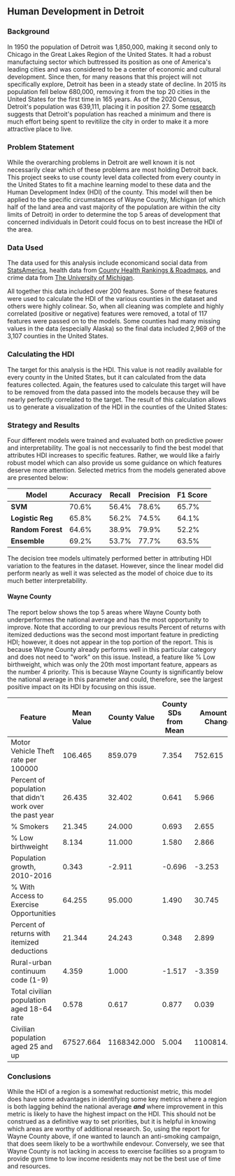 ## Human Development in Detroit

### Background

In 1950 the population of Detroit was 1,850,000, making it second only to Chicago in the Great Lakes Region of the United States.  It had a robust manufactuing sector which buttressed its position as one of America's leading cities and was considered to be a center of economic and cultural development.  Since then, for many reasons that this project will not specifically explore, Detroit has been in a steady state of decline.  In 2015 its population fell below 680,000, removing it from the top 20 cities in the United States for the first time in 165 years.  As of the 2020 Census, Detroit's population was 639,111, placing it in position 27. Some [research](https://www.milmi.org/_docs/publications/Population_Projections_2045.pdf) suggests that Detroit's population has reached a minimum and there is much effort being spent to revitilize the city in order to make it a more attractive place to live.

### Problem Statement

While the overarching problems in Detroit are well known it is not necessarily clear which of these problems are most holding Detroit back.  This project seeks to use county level data collected from every county in the United States to fit a machine learning model to these data and the Human Development Index (HDI) of the county.  This model will then be applied to the specific circumstances of Wayne County, Michigan (of which half of the land area and vast majority of the population are within the city limits of Detroit) in order to determine the top 5 areas of development that concerned individuals in Detorit could focus on to best increase the HDI of the area.

### Data Used

The data used for this analysis include economicand social data from [StatsAmerica](https://www.statsamerica.org/About.aspx), health data from [County Health Rankings & Roadmaps](https://www.countyhealthrankings.org/explore-health-rankings/use-data), and crime data from [The University of Michigan](https://www.icpsr.umich.edu/web/pages/).

All together this data included over 200 features.  Some of these features were used to calculate the HDI of the various counties in the dataset and others were highly colinear.  So, when all cleaning was complete and highly correlated (positive or negative) features were removed, a total of 117 features were passed on to the models.  Some counties had many missing values in the data (especially Alaska) so the final data included 2,969 of the 3,107 counties in the United States.

### Calculating the HDI

The target for this analysis is the HDI.  This value is not readily available for every county in the United States, but it can calculated from the data features collected.  Again, the features used to calculate this target will have to be removed from the data passed into the models because they will be nearly perfectly correlated to the target.  The result of this calculation allows us to generate a visualization of the HDI in the counties of the United States:

### Strategy and Results

Four different models were trained and evaluated both on predictive power and interpretability.  The goal is not neccessarily to find the best model that attributes HDI increases to specific features.  Rather, we would like a fairly robust model which can also provide us some guidance on which features deserve more attention.  Selected metrics from the models generated above are presented below:

|Model|Accuracy|Recall|Precision|F1 Score|
|---|---|---|---|---|
|**SVM**|70.6%|56.4%|78.6%|65.7%| 
|**Logistic Reg**|65.8%|56.2%|74.5%|64.1%| 
|**Random Forest**|64.6%|38.9%|79.9%|52.2%| 
|**Ensemble**|69.2%|53.7%|77.7%|63.5%| 

The decision tree models ultimately performed better in attributing HDI variation to the features in the dataset.  However, since the linear model did perform nearly as well it was selected as the model of choice due to its much better interpretability.

#### Wayne County

The report below shows the top 5 areas where Wayne County both underperformes the national average and has the most opportunity to improve. Note that according to our previous results Percent of returns with itemized deductions was the second most important feature in predicting HDI; however, it does not appear in the top portion of the report. This is because Wayne County already performs well in this particular category and does not need to "work" on this issue. Instead, a feature like % Low birthweight, which was only the 20th most important feature, appears as the number 4 priority. This is because Wayne County is significantly below the national average in this parameter and could, therefore, see the largest positive impact on its HDI by focusing on this issue.


|Feature|Mean Value|County Value|County SDs from Mean|Amount of Change|Impact on HDI|
|---|---|---|---|---|---|
|Motor Vehicle Theft rate per 100000|106.465|859.079|7.354|752.615|0.006|
|Percent of population that didn't work over the past year|26.435|32.402|0.641|5.966|0.005|
|% Smokers|21.345|24.000|0.693|2.655|0.003|
|% Low birthweight|8.134|11.000|1.580|2.866|0.002|
|Population growth, 2010-2016|0.343|-2.911|-0.696|-3.253|0.002|
|% With Access to Exercise Opportunities|64.255|95.000|1.490|30.745|-0.002|
|Percent of returns with itemized deductions|21.344|24.243|0.348|2.899|-0.002|
|Rural-urban continuum code (1-9)|4.359|1.000|-1.517|-3.359|-0.003|
|Total civilian population aged 18-64 rate|0.578|0.617|0.877|0.039|-0.003|
|Civilian population aged 25 and up|67527.664|1168342.000|5.004|1100814.336|0.003|


### Conclusions

While the HDI of a region is a somewhat reductionist metric, this model does have some advantages in identifying some key metrics where a region is both lagging behind the national average ***and*** where improvement in this metric is likely to have the highest impact on the HDI.  This should not be construed as a definitive way to set priorities, but it is helpful in knowing which areas are worthy of additional research.  So, using the report for Wayne County above, if one wanted to launch an anti-smoking campaign, that does seem likely to be a worthwhile endevour.  Conversely, we see that Wayne County is not lacking in access to exercise facilities so a program to provide gym time to low income residents may not be the best use of time and resources.